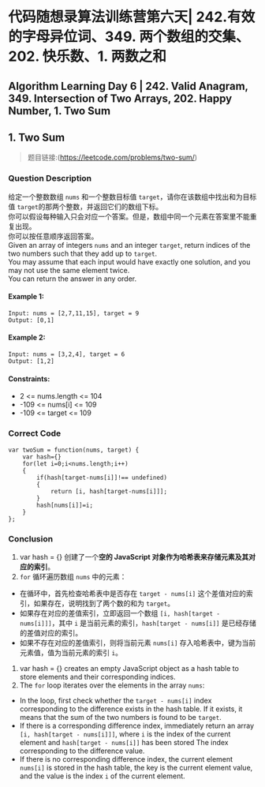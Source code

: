 # 代码随想录算法训练营第六天| 242.有效的字母异位词、349. 两个数组的交集、 202. 快乐数、1. 两数之和
## Algorithm Learning Day 6 | 242. Valid Anagram, 349. Intersection of Two Arrays, 202. Happy Number, 1. Two Sum

## 1. Two Sum
> 题目链接:(https://leetcode.com/problems/two-sum/)

### Question Description
给定一个整数数组 `nums` 和一个整数目标值 `target`，请你在该数组中找出和为目标值 `target`的那两个整数，并返回它们的数组下标。<br>
你可以假设每种输入只会对应一个答案。但是，数组中同一个元素在答案里不能重复出现。<br>
你可以按任意顺序返回答案。<br>
Given an array of integers `nums` and an integer `target`, return indices of the two numbers such that they add up to `target`.<br>
You may assume that each input would have exactly one solution, and you may not use the same element twice.<br>
You can return the answer in any order.<br>
#### Example 1:
```
Input: nums = [2,7,11,15], target = 9
Output: [0,1]
```
#### Example 2:
```
Input: nums = [3,2,4], target = 6
Output: [1,2]
```
#### Constraints:
- 2 <= nums.length <= 104
- -109 <= nums[i] <= 109
- -109 <= target <= 109

### Correct Code
```
var twoSum = function(nums, target) {
    var hash={}
    for(let i=0;i<nums.length;i++)
    {
        if(hash[target-nums[i]]!== undefined)
        {
            return [i, hash[target-nums[i]]];
        }
        hash[nums[i]]=i;
    }
};
```
### Conclusion
1. var hash = {} 创建了一个**空的 JavaScript 对象作为哈希表来存储元素及其对应的索引**。
2. `for` 循环遍历数组 `nums` 中的元素：
  - 在循环中，首先检查哈希表中是否存在 `target - nums[i]` 这个差值对应的索引，如果存在，说明找到了两个数的和为 `target`。
  - 如果存在对应的差值索引，立即返回一个数组 `[i, hash[target - nums[i]]]`，其中 `i` 是当前元素的索引，`hash[target - nums[i]]` 是已经存储的差值对应的索引。
  - 如果不存在对应的差值索引，则将当前元素 `nums[i]` 存入哈希表中，键为当前元素值，值为当前元素的索引 `i`。

1. var hash = {} creates an empty JavaScript object as a hash table to store elements and their corresponding indices.
2. The `for` loop iterates over the elements in the array `nums`:
  - In the loop, first check whether the `target - nums[i]` index corresponding to the difference exists in the hash table. If it exists, it means that the sum of the two numbers is found to be `target`.
  - If there is a corresponding difference index, immediately return an array `[i, hash[target - nums[i]]]`, where `i` is the index of the current element and `hash[target - nums[i]]` has been stored The index corresponding to the difference value.
  - If there is no corresponding difference index, the current element `nums[i]` is stored in the hash table, the key is the current element value, and the value is the index `i` of the current element.

